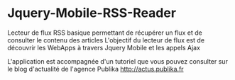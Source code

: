 Jquery-Mobile-RSS-Reader
========================

Lecteur de flux RSS basique permettant de récupérer un flux et de consulter le contenu des articles
L'objectif du lecteur de flux est de découvrir les WebApps à travers Jquery Mobile et les appels Ajax

L'application est accompagnée d'un tutoriel que vous pouvez consulter sur le blog d'actualité de l'agence Publika http://actus.publika.fr